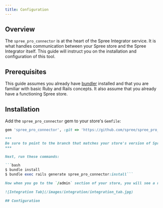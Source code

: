 ```yaml
---
title: Configuration
---
```


## Overview

The `spree_pro_connector` is at the heart of the Spree Integrator service. It is what handles communication between your Spree store and the Spree Integrator itself. This guide will instruct you on the installation and configuration of this tool.

## Prerequisites

This guide assumes you already have [bundler](http://bundler.io/) installed and that you are familiar with basic Ruby and Rails concepts. It also assume that you already have a functioning Spree store.

## Installation

Add the `spree_pro_connector` gem to your store's `Gemfile`:

```ruby
gem 'spree_pro_connector', :git => 'https://github.com/spree/spree_pro_connector.git', :branch => '2-0-stable'```

***
Be sure to point to the branch that matches your store's version of Spree.
***

Next, run these commands:

```bash
$ bundle install
$ bundle exec rails generate spree_pro_connector:install```

Now when you go to the `/admin` section of your store, you will see a new "Integration" tab between the "Products" and "Configuration" tabs. This is where you will configure your store's integrations.

![Integration Tab](/images/integration/integration_tab.jpg)

## Configuration
